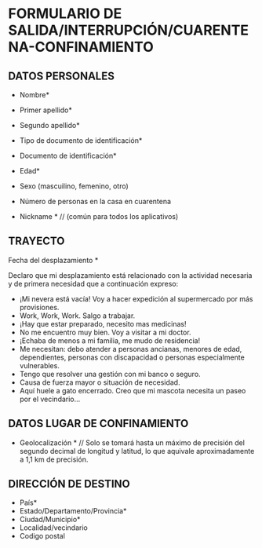 # FORMULARIO DE SALIDA/INTERRUPCIÓN/CUARENTENA-CONFINAMIENTO

## DATOS PERSONALES 

* Nombre* 
* Primer apellido* 
* Segundo apellido* 
* Tipo de documento de identificación*
* Documento de identificación* 
* Edad* 
* Sexo (mascuilino, femenino, otro) 
* Número de personas en la casa en cuarentena

* Nickname * // (común para todos los aplicativos)

## TRAYECTO

Fecha del desplazamiento * 

Declaro que mi desplazamiento está relacionado con la actividad necesaria y de primera necesidad que a continuación expreso: 
 
*	¡Mi nevera está vacía! Voy a hacer expedición al supermercado por más provisiones.
* Work, Work, Work. Salgo a trabajar.
* ¡Hay que estar preparado, necesito mas medicinas!
* No me encuentro muy bien. Voy a visitar a mi doctor.
* ¡Echaba de menos a mi familia, me mudo de residencia! 
* Me necesitan: debo atender a personas ancianas, menores de edad, dependientes, personas con discapacidad o personas especialmente vulnerables.
* Tengo que resolver una gestión con mi banco o seguro.
* Causa de fuerza mayor o situación de necesidad.
* Aquí huele a gato encerrado. Creo que mi mascota necesita un paseo por el vecindario…

## DATOS LUGAR DE CONFINAMIENTO 

* Geolocalización * // Solo se tomará hasta un máximo de precisión del segundo decimal de longitud y latitud, lo que aquivale aproximadamente a 1,1 km de precisión.

## DIRECCIÓN DE DESTINO

* País*
* Estado/Departamento/Provincia* 
* Ciudad/Municipio* 
* Localidad/vecindario 
* Codigo postal




